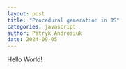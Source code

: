 ```yaml
---
layout: post
title: "Procedural generation in JS"
categories: javascript
author: Patryk Androsiuk
date: 2024-09-05
---
```


Hello World!
